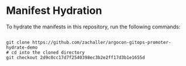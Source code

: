 
# Manifest Hydration

To hydrate the manifests in this repository, run the following commands:

```shell

git clone https://github.com/zachaller/argocon-gitops-promoter-hydrate-demo
# cd into the cloned directory
git checkout 2d9c0cc17d7f2540398ec3b2e2ff17d3b1e1655d
```